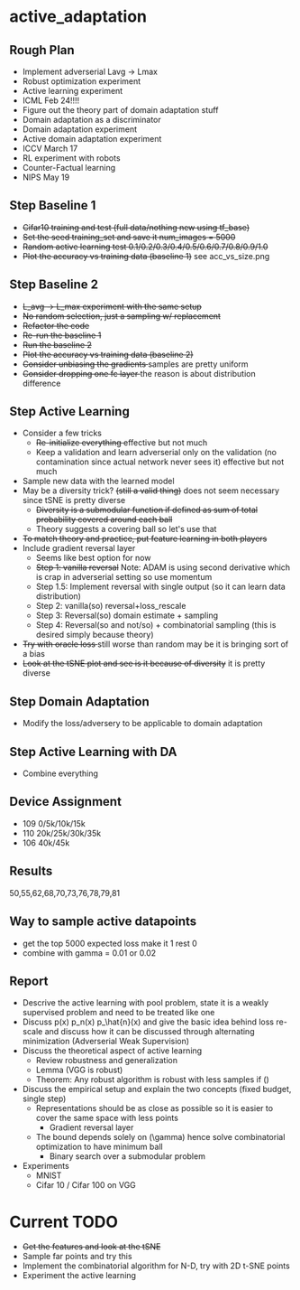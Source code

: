 # active_adaptation
## Rough Plan
- Implement adverserial Lavg -> Lmax
- Robust optimization experiment
- Active learning experiment
- ICML Feb 24!!!!
- Figure out the theory part of domain adaptation stuff
- Domain adaptation as a discriminator
- Domain adaptation experiment
- Active domain adaptation experiment
- ICCV March 17
- RL experiment with robots
- Counter-Factual learning
- NIPS May 19

## Step Baseline 1
- <del>Cifar10 training and test (full data/nothing new using tf_base)</del>
- <del>Set the seed training_set and save it num_images = 5000</del>
- <del>Random active learning test 0.1/0.2/0.3/0.4/0.5/0.6/0.7/0.8/0.9/1.0</del>
- <del>Plot the accuracy vs training data (baseline 1)</del> see acc_vs_size.png

## Step Baseline 2
- <del>L_avg -> L_max experiment with the same setup </del>
- <del>No random selection, just a sampling w/ replacement </del>
- <del>Refactor the code</del>
- <del>Re-run the baseline 1</del>
- <del> Run the baseline 2 </del>
- <del> Plot the accuracy vs training data (baseline 2) </del>
- <del> Consider unbiasing the gradients </del> samples are pretty uniform
- <del> Consider dropping one fc layer </del> the reason is about distribution difference

## Step Active Learning
- Consider a few tricks
    - <del> Re-initialize everything </del> effective but not much
    - <dek> Keep a validation and learn adverserial only on the validation (no contamination since actual network never sees it) </del> effective but not much
- Sample new data with the learned model
- May be a diversity trick? <del>(still a valid thing)</del> does not seem necessary since tSNE is pretty diverse
    - <del>Diversity is a submodular function if defined as sum of total probability covered around each ball</del>
    - Theory suggests a covering ball so let's use that
- <del>To match theory and practice, put feature learning in both players</del>
- Include gradient reversal layer
    - Seems like best option for now
    - <del>Step 1: vanilla reversal</del> Note: ADAM is using second derivative which is crap in adverserial setting so use momentum
    - Step 1.5: Implement reversal with single output (so it can learn data distribution)
    - Step 2: vanilla(so) reversal+loss_rescale
    - Step 3: Reversal(so) domain estimate + sampling
    - Step 4: Reversal(so and not/so) + combinatorial sampling (this is desired simply because theory)
- <del> Try with oracle loss </del> still worse than random may be it is bringing sort of a bias
- <del> Look at the tSNE plot and see is it because of diversity</del> it is pretty diverse

## Step Domain Adaptation
- Modify the loss/adversery to be applicable to domain adaptation

## Step Active Learning with DA
- Combine everything

## Device Assignment
- 109 0/5k/10k/15k
- 110 20k/25k/30k/35k
- 106 40k/45k

## Results
50,55,62,68,70,73,76,78,79,81

## Way to sample active datapoints
- get the top 5000 expected loss make it 1 rest 0
- combine with gamma = 0.01 or 0.02

## Report
- Descrive the active learning with pool problem, state it is a weakly supervised problem and need to be treated like one
- Discuss p(x) p_n(x) p_\hat{n}(x) and give the basic idea behind loss re-scale and discuss how it can be discussed through alternating minimization (Adverserial Weak Supervision)
- Discuss the theoretical aspect of active learning
    - Review robustness and generalization
    - Lemma (VGG is robust)
    - Theorem: Any robust algorithm is robust with less samples if ()
- Discuss the empirical setup and explain the two concepts (fixed budget, single step)
    - Representations should be as close as possible so it is easier to cover the same space with less points
        - Gradient reversal layer
    - The bound depends solely on (\gamma) hence solve combinatorial optimization to have minimum ball
        - Binary search over a submodular problem
- Experiments
    - MNIST
    - Cifar 10 / Cifar 100 on VGG


# Current TODO

- <del>Get the features and look at the tSNE </del>
- Sample far points and try this
- Implement the combinatorial algorithm for N-D, try with 2D t-SNE points
- Experiment the active learning
